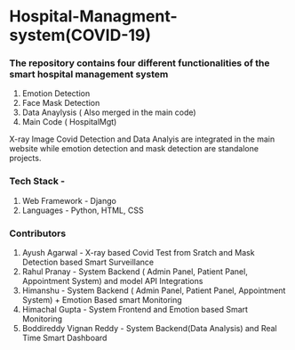 # Hospital-Managment-system(COVID-19)

### The repository contains four different functionalities of the smart hospital management system
1) Emotion Detection
2) Face Mask Detection
3) Data Anaylysis ( Also merged in the main code)
4) Main Code ( HospitalMgt)

X-ray Image Covid Detection and Data Analyis are integrated in the main website while emotion detection and mask detection are standalone projects.

### Tech Stack - 
1) Web Framework - Django
2) Languages - Python, HTML, CSS

### Contributors
1) Ayush Agarwal - X-ray based Covid Test from Sratch and Mask Detection based Smart Surveillance
2) Rahul Pranay  - System Backend ( Admin Panel, Patient Panel, Appointment System) and model API Integrations
3) Himanshu     - System Backend ( Admin Panel, Patient Panel, Appointment System) + Emotion Based smart Monitoring
4) Himachal Gupta - System Frontend and Emotion based Smart Monitoring
5) Boddireddy Vignan Reddy      -  System Backend(Data Analysis) and Real Time Smart Dashboard
